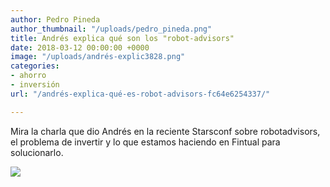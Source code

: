```yaml
---
author: Pedro Pineda
author_thumbnail: "/uploads/pedro_pineda.png"
title: Andrés explica qué son los "robot-advisors"
date: 2018-03-12 00:00:00 +0000
image: "/uploads/andrés-explic3828.png"
categories:
- ahorro
- inversión
url: "/andrés-explica-qué-es-robot-advisors-fc64e6254337/"

---
```

Mira la charla que dio Andrés en la reciente Starsconf sobre robotadvisors, el problema de invertir y lo que estamos haciendo en Fintual para solucionarlo.

![](/uploads/andrés-explic3828.png)

<div id="ytplayer"></div>

<script> // Load the IFrame Player API code asynchronously. var tag = document.createElement('script'); tag.src = "https://www.youtube.com/player_api"; var firstScriptTag = document.getElementsByTagName('script')\[0\]; firstScriptTag.parentNode.insertBefore(tag, firstScriptTag);

// Replace the 'ytplayer' element with an <iframe> and // YouTube player after the API code downloads. var player; function onYouTubePlayerAPIReady() { player = new YT.Player('ytplayer', { height: '360', width: '640', videoId: 'eHp7jK33DW0' }); } </script>
